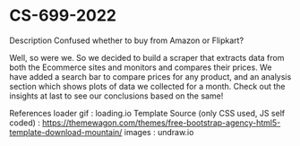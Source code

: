 # CS-699-2022
Description
Confused whether to buy from Amazon or Flipkart?

Well, so were we. So we decided to build a scraper that extracts data from both the Ecommerce sites and monitors and compares their prices. We have added a search bar to compare prices for any product, and an analysis section which shows plots of data we collected for a month. Check out the insights at last to see our conclusions based on the same!

References 
loader gif : loading.io
Template Source (only CSS used, JS self coded) :  https://themewagon.com/themes/free-bootstrap-agency-html5-template-download-mountain/
images : undraw.io